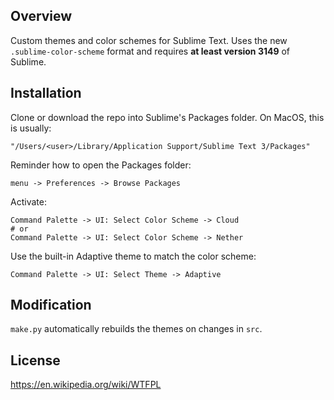 ## Overview

Custom themes and color schemes for Sublime Text. Uses the new `.sublime-color-scheme` format and requires **at least version 3149** of Sublime.

## Installation

Clone or download the repo into Sublime's Packages folder. On MacOS, this is usually:

    "/Users/<user>/Library/Application Support/Sublime Text 3/Packages"

Reminder how to open the Packages folder:

    menu -> Preferences -> Browse Packages

Activate:

    Command Palette -> UI: Select Color Scheme -> Cloud
    # or
    Command Palette -> UI: Select Color Scheme -> Nether

Use the built-in Adaptive theme to match the color scheme:

    Command Palette -> UI: Select Theme -> Adaptive

## Modification

`make.py` automatically rebuilds the themes on changes in `src`.

## License

https://en.wikipedia.org/wiki/WTFPL

